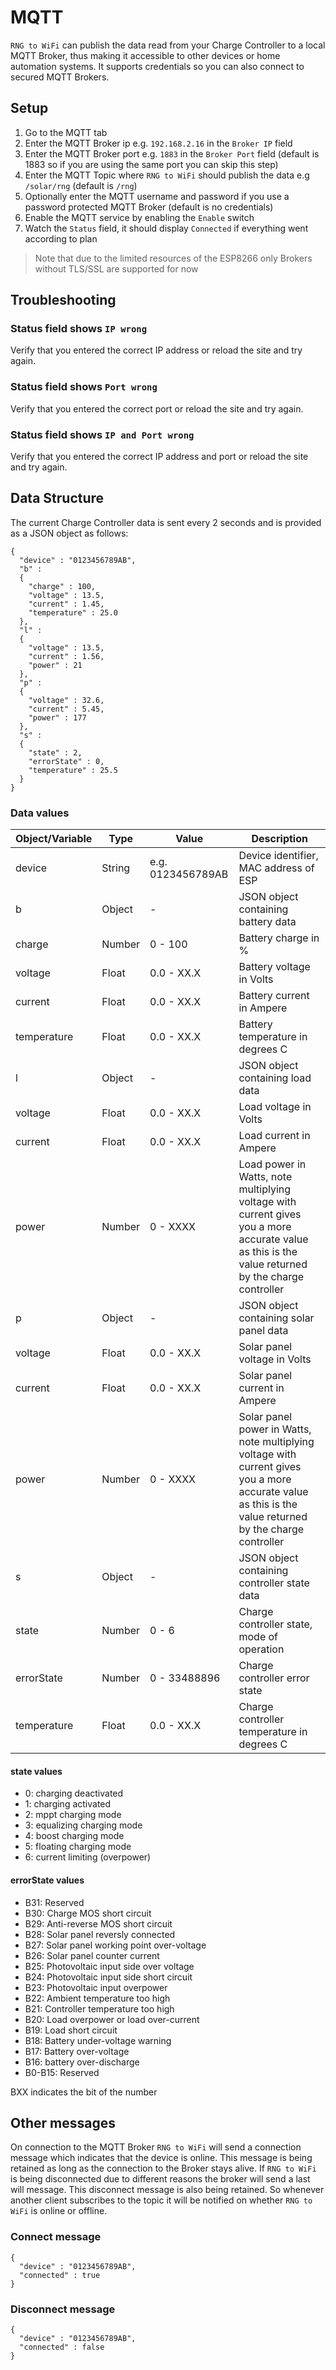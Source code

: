 # MQTT
`RNG to WiFi` can publish the data read from your Charge Controller to a local MQTT Broker, thus making it accessible to other devices or home automation systems.
It supports credentials so you can also connect to secured MQTT Brokers.

## Setup
1. Go to the MQTT tab
2. Enter the MQTT Broker ip e.g. `192.168.2.16` in the `Broker IP` field
3. Enter the MQTT Broker port e.g. `1883` in the `Broker Port` field (default is 1883 so if you are using the same port you can skip this step)
4. Enter the MQTT Topic where `RNG to WiFi` should publish the data e.g `/solar/rng` (default is `/rng`)
5. Optionally enter the MQTT username and password if you use a password protected MQTT Broker (default is no credentials)
6. Enable the MQTT service by enabling the `Enable` switch
7. Watch the `Status` field, it should display `Connected` if everything went according to plan

> Note that due to the limited resources of the ESP8266 only Brokers without TLS/SSL are supported for now

## Troubleshooting
### Status field shows `IP wrong`
Verify that you entered the correct IP address or reload the site and try again.

### Status field shows `Port wrong`
Verify that you entered the correct port or reload the site and try again.

### Status field shows `IP and Port wrong`
Verify that you entered the correct IP address and port or reload the site and try again.

## Data Structure
The current Charge Controller data is sent every 2 seconds and is provided as a JSON object as follows:
```
{
  "device" : "0123456789AB",
  "b" :
  {
    "charge" : 100,
    "voltage" : 13.5,
    "current" : 1.45,
    "temperature" : 25.0
  },
  "l" :
  {
    "voltage" : 13.5,
    "current" : 1.56,
    "power" : 21
  },
  "p" :
  {
    "voltage" : 32.6,
    "current" : 5.45,
    "power" : 177
  },
  "s" :
  {
    "state" : 2,
    "errorState" : 0,
    "temperature" : 25.5
  }
}
```

### Data values
| Object/Variable | Type   | Value             | Description                                  |
|:----------------|--------|-------------------|----------------------------------------------|
| device          | String | e.g. 0123456789AB | Device identifier, MAC address of ESP        |
| b               | Object | -                 | JSON object containing battery data          |
| charge          | Number | 0 - 100           | Battery charge in %                          |
| voltage         | Float  | 0.0 - XX.X        | Battery voltage in Volts                     |
| current         | Float  | 0.0 - XX.X        | Battery current in Ampere                    |
| temperature     | Float  | 0.0 - XX.X        | Battery temperature in degrees C             |
| l               | Object | -                 | JSON object containing load data             |
| voltage         | Float  | 0.0 - XX.X        | Load voltage in Volts                        |
| current         | Float  | 0.0 - XX.X        | Load current in Ampere                       |
| power           | Number | 0 - XXXX          | Load power in Watts, note multiplying voltage with current gives you a more accurate value as this is the value returned by the charge controller |
| p               | Object | -                 | JSON object containing solar panel data      |
| voltage         | Float  | 0.0 - XX.X        | Solar panel voltage in Volts                 |
| current         | Float  | 0.0 - XX.X        | Solar panel current in Ampere                |
| power           | Number | 0 - XXXX          | Solar panel power in Watts, note multiplying voltage with current gives you a more accurate value as this is the value returned by the charge controller |
| s               | Object | -                 | JSON object containing controller state data |
| state           | Number | 0 - 6             | Charge controller state, mode of operation   |
| errorState      | Number | 0 - 33488896      | Charge controller error state                |
| temperature     | Float  | 0.0 - XX.X        | Charge controller temperature in degrees C   |

#### state values
- 0: charging deactivated
- 1: charging activated
- 2: mppt charging mode
- 3: equalizing charging mode
- 4: boost charging mode
- 5: floating charging mode
- 6: current limiting (overpower)

#### errorState values
- B31: Reserved
- B30: Charge MOS short circuit
- B29: Anti-reverse MOS short circuit
- B28: Solar panel reversly connected
- B27: Solar panel working point over-voltage
- B26: Solar panel counter current
- B25: Photovoltaic input side over voltage
- B24: Photovoltaic input side short circuit
- B23: Photovoltaic input overpower
- B22: Ambient temperature too high
- B21: Controller temperature too high
- B20: Load overpower or load over-current
- B19: Load short circuit
- B18: Battery under-voltage warning
- B17: Battery over-voltage
- B16: battery over-discharge
- B0-B15: Reserved

BXX indicates the bit of the number

## Other messages
On connection to the MQTT Broker `RNG to WiFi` will send a connection message which indicates that the device is online. This message is being retained as long as the connection to the Broker stays alive. If `RNG to WiFi` is being disconnected due to different reasons the broker will send a last will message. This disconnect message is also being retained. So whenever another client subscribes to the topic it will be notified on whether `RNG to WiFi` is online or offline.

### Connect message
```
{
  "device" : "0123456789AB",
  "connected" : true
}
```

### Disconnect message
```
{
  "device" : "0123456789AB",
  "connected" : false
}
```
